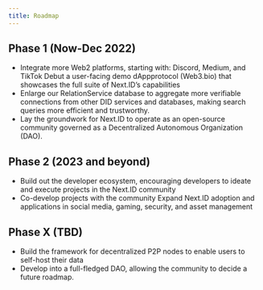 ```yaml
---
title: Roadmap
---
```


## Phase 1 (Now-Dec 2022)

- Integrate more Web2 platforms, starting with: Discord, Medium, and TikTok
Debut a user-facing demo dAppprotocol (Web3.bio) that showcases the full suite of Next.ID’s capabilities
- Enlarge our RelationService database to aggregate more verifiable connections from other DID services and databases, making search queries more efficient and trustworthy.
- Lay the groundwork for Next.ID to operate as an open-source community governed as a Decentralized Autonomous Organization (DAO).

## Phase 2 (2023 and beyond)

- Build out the developer ecosystem, encouraging developers to ideate and execute projects in the Next.ID community
- Co-develop projects with the community
Expand Next.ID adoption and applications in social media, gaming, security, and asset management

## Phase X (TBD)

- Build the framework for decentralized P2P nodes to enable users to self-host their data
- Develop into a full-fledged DAO, allowing the community to decide a future roadmap.